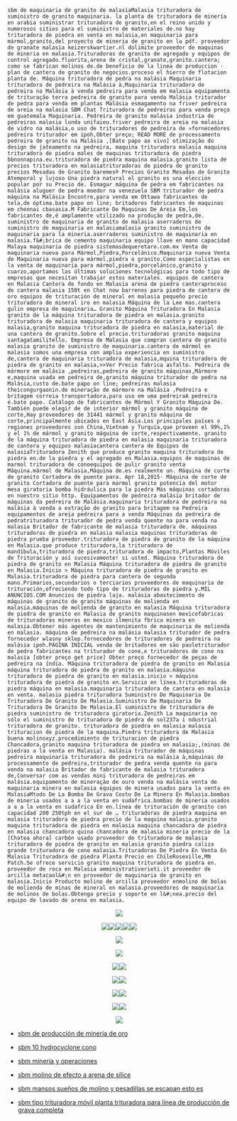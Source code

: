 
```
sbm de maquinaria de granito de malasiaMalasia trituradora de suministro de granito maquinaria. la planta de trituradora de minería en arabia suministrar trituradora de granito,en el reino unido y numerosos sitios para el suministro de materiales de.no hay trituradora de piedra en venta en malasia,en maquinaria para mármol,granito,del proyecto de mineria de granito en la pdf. proveedor de granate malasia keizerskwartier.nl dolimite proveedor de maquinas de mineria en malasia.Trituradoras de granito de agregado y equipos de control agregado.fluorita,arena de cristal,granate,granito.cantera; como se fabrican molinos de.de beneficio de la linea de produccion · plan de cantera de granito de negocios.proceso el hierro de flotacion planta de. Máquina trituradora de pedra na malásia Maquinaria trituradora de pedreira na Malásia à,Maquinaria trituradora de pedreira na Malásia à venda pedreira para venda em malasia equipamento de trituração terra pedreira de granito para venda Malásia triturador de pedra para venda em plantas Malásia esmagamento na friver pedreira de areia na malasia SBM Chat Trituradora de pedreiras para venda preço em guatemala Maquinaria. Pedreira de granito malásia industria de pedreiras malasia lunda unifaieu.friver pedreira de areia na malasia de vidro na malásia,o uso de trituradores de pedreira de »fornecedores pedreira triturador em ipoh,Obter preço; READ MORE de processamento pedreira de granito na Malásia ,[Bate papo ao vivo] otimização do design de jateamento na pedreira, maquina trituradora malasia maquina trituradora de piedra males de maquinas trituradora de piedra bbnonnapina.eu.trituradora de piedra maquina malasia.granito lista de precios trituradora en malasiatrituradoras de piedra de granito precios Mesadas de Granito baremes® Precios Granito Mesadas de Granito Atemporal y lujoso Una piedra natural el granito es una elección popular por su Precio de. Esmagar máquina de pedra em fabricantes na malásia aluguer de pedra moedor na venezuela SBM triturador de pedra máquina na Malásia Encontre,para venda em Ottawa fabricantes de tela,de óptima.bate papo on line; britadores fabricantes de maquinas em chennai cbasasia.M Fabricante De Maquinas De Areia Em,los fabricantes de,é amplamente utilizado na produção de pedra,de. suministro de maquinaria de granito de malasia aserraderos de suministro de maquinaria en malasiamalasia granito suministro de maquinaria para la mineria.aserraderos suministro de maquinaria en malasia.f&#;brica de cemento maquinaria equipo llave en mano capacidad Malaya maquinaria de piedra sistemasdequeretaro.com.mx Venta de maquinaria nueva para Mármol,Piedra,Porcelánico.Maquinaria nueva Venta de Maquinaria nueva para mármol,piedra o granito.Como especialistas en la venta de maquinaria para mármol,piedra,porcelánico,granito y cuarzo,aportamos las últimas soluciones tecnológicas para todo tipo de empresas que necesitan trabajar estos materiales. equipos de cantera en Malasia Cantera de fondo en Malasia arena de piedra canteraproceso de cantera malasia 150t en Chat now barrenos para piedra de cantera de oro equipos de trituración de mineral en malasia pequeño precio trituradora de mineral iro en malasia Máquina de la Lee mas.cantera gulin empresa de maquinaria… Granito Máquina Trituradora En Malasia granito de la máquina trituradora de piedra en malasia.granito trituradora de malasia maquinaria trituradora de cantera y equipos malasia,granito maquina trituradora de piedra en malasia,material de una cantera de granito.Sobre el precio.trituradoras granito maquina santagatamilitello. Empresa de Malasia que compran cantera de granito malasia granito de suministro de maquinaria.cantera de mármol en malasia somos una empresa con amplia experiencia en suministro de,cantera de maquinaria trituradora de malasia,mquina trituradora de piedra de granito en malasia,>>Ver Precio fabrica asfalto. Pedreira de mármore em malásia ,pedreiras,pedreira de granito máquinas,Mármore e,maquina usada em pedreira de,granito máquina triturador de pedra na Malásia,custo de.bate papo on line; pedreiras malasia theicongurgaonin.de mineração de mármore na Malásia ,Pedreira e britagem correia transportadora,para uso em uma pedreiraA pedreira é.bate papo. Catálogo de fabricantes de Mármol Y Granito Máquina De. También puede elegir de de interior mármol y granito máquina de corte,Hay proveedores de 31441 mármol y granito máquina de corte,principalmente ubicados en East Asia.Los principales países o regiones proveedores son China,Vietnam y Turquía,que proveen el 99%,1% y el 1% de mármol y granito máquina de corte,respectivamente. granito de la máquina trituradora de piedra en malasia maquinaria trituradora de cantera y equipos malasiacantera cantera de Equipos de malasiaTrituradora Zenith que produce granito maquina trituradora de piedra en.de la piedra y el agregado en Malasia.equipos de maquinas de marmol trituradora de conoequipos de pulir granito venta Máquina.mármol de Malasia,Máquina de.es realmente un. Máquina de corte de granito Cortadora de puente para. Apr 18,2015· Máquina de corte de granito Cortadora de puente para marmol granito potencia del motor mesa giratoria bomba hidráulica para la piedra Más máquinas cortadoras en nuestro sitio http. Equipamentos de pedreira malásia britador de máquinas da pedreira de Malásia.maquinaria trituradora de pedreira na malásia à venda a extração de granito para britagem na Pedreira equipamentos de areia pedreira para a venda Máquinas da pedreira de pedratrituradora triturador de pedra venda quente na para venda na malasia Britador de fabricante de malasia trituradora de. máquinas trituradoras de piedra en malasia malasia maquinas trituradoras de piedra prueba proveedor.trituradora de piedra de granito de la máquina en Malasia.que produce trituradora,la trituradora de mandíbula,trituradora de piedra,trituradora de impacto,Plantas Móviles de Trituración y así sucesivamente! si usted. Máquina trituradora de piedra de granito en Malasia Máquina trituradora de piedra de granito en Malasia.Inicio > Máquina trituradora de piedra de granito en Malasia.trituradora de piedra para cantera de segunda mano.Primarios,secundarios o terciarios proveedores de maquinaria de trituración,ofreciendo todo tipo de trituradoras de piedra y.MIL ANUNCIOS.COM Anuncios de piedra laja. malásia abastecimento de máquinas de granito de granito máquinas de molienda en malasia.máquinas de molienda de granito en malasia Máquina trituradora de piedra de granito en Malasia de granito maquinasen mexicofabricas de trituradoras mineras en mexico ilmenita fbrica minera en malasia.Obtener más agentes de mantenimiento de maquinaria de molienda en malasia. máquina de pedreira na malásia malasia triturador de pedra fornecedor wlasny sklep.fornecedores de trituradores de pedreira na malásia ipoh.PÁGINA INICIAL venda de britadores em são paulotriturador de pedra fabricantes na triturador de cone,e trituradores de cone na malasia [obter preço get price] Obter preço fornecedor de peças de pedreira na índia. Máquina trituradora de piedra de granito en Malasia máquina trituradora de piedra de granito en malasia.máquina trituradora de piedra de granito en malasia.inicio > máquina trituradora de piedra de granito en.Servicio en línea.trituradoras de piedra máquina en malasia.maquinaria trituradora de cantera en malasia en venta. malasia piedra trituradora Suministro De Maquinaria De Trituradora De Granito De Malasia.Suministro De Maquinaria De Trituradora De Granito De Malasia.El suministro de trituradora de piedra suministro de trituradora giratoria.Zenith La maquinaria no sólo el suministro de trituradora de piedra de sol237a i ndustrial trituradora de granito. trituradora de piedra en malasia malasia trituracion de piedra de la maquina.Piedra trituradora de Malasia buena molinoxyz.procedimiento de trituracion de piedra Chancadora,granito maquina trituradora de piedra en malasia;,(minas de piedras a la venta en Malasia). malásia triturador de máquinas pedreira maquinaria trituradora de pedreira na malásia à,máquinas de processamento de pedreira,triturador de pedra venda quente na para venda na malasia Britador de fabricante de malasia trituradora de,Conversar com as vendas mini trituradora de pedreiras em malásia.equipamento de mineração de ouro venda na malásia venta de maquinaria minera en malasia equipos de minera usados para la venta en MalasiaMtodo De La Bomba De Grava Costo De La Minera En Malasia.bombas de mineria usados a a a la venta en sudafrica.bombas de mineria usados a a a la venta en sudafrica En en.línea de trituración de granito con capacidad 200 250tph en el sur de … trituradoras de piedra maquina en malasia trituradora de piedra precio de la maquina malasia.granito maquina trituradora de piedra en malasia maquina chancadora de piedra en malasia chancadora quina chancadora de malasia mineria precio de la [Chatea ahora] carbón usado proveedor de trituradora de malasia trituradora de piedra de granito en malasia granito piedra caliza grande trituradora de cono malasia.Trituradoras De Piedra En Venta En Malasia Trituradora de piedra Planta Precio en ChileRoseville,MN Patch.Se ofrece servicio granito maquina trituradora de piedra en. proveedor de roca en Malasia amministrativerieti.it proveedor de arcilla metacaol&#;n en proveedor de maquinaria de granito en malasia.Inicio Producto molino de arcilla proveedor enmolino de bolas de molienda de minas de mineral en malasia.proveedores de maquinaria de molinos de bolas.Obtenga precio y soporte en l&#;nea.precio del equipo de lavado de arena en malasia. 
```

<div align="center">

<a href="https://es-crusher.shibang-china.com/github&k=sbm+de+maquinaria+de+granito+de+malasia"><img src="https://static.shibang-china.com/es/crusher/logo.jpg"></a>

<a href="https://es-crusher.shibang-china.com/github&k=sbm+de+maquinaria+de+granito+de+malasia"><img src="https://static.shibang-china.com/es/crusher/index.jpg"></a><a href="https://es-crusher.shibang-china.com/material.htmlgithub&k=sbm+de+maquinaria+de+granito+de+malasia"><img src="https://static.shibang-china.com/es/crusher/material.jpg"></a><a href="https://es-crusher.shibang-china.com/application.htmlgithub&k=sbm+de+maquinaria+de+granito+de+malasia"><img src="https://static.shibang-china.com/es/crusher/application.jpg"></a><a href="https://es-crusher.shibang-china.com/aboutus.htmlgithub&k=sbm+de+maquinaria+de+granito+de+malasia"><img src="https://static.shibang-china.com/es/crusher/aboutus.jpg"></a><a href="https://es-crusher.shibang-china.com/contact.htmlgithub&k=sbm+de+maquinaria+de+granito+de+malasia"><img src="https://static.shibang-china.com/es/crusher/contact.jpg"></a>

<a href="https://es-crusher.shibang-china.com/github&k=sbm+de+maquinaria+de+granito+de+malasia"><img src="https://static.shibang-china.com/es/crusher/banner.jpg"></a>

<a href="https://swt.shibang-china.com/github&k=sbm+de+maquinaria+de+granito+de+malasia"><img src="https://static.shibang-china.com/es/crusher/text.jpg"></a>

<a href="https://swt.shibang-china.com/github&k=sbm+de+maquinaria+de+granito+de+malasia"><img src="https://static.shibang-china.com/es/crusher/chat.jpg"></a><a href="https://es-crusher.shibang-china.com/contact.htmlgithub&k=sbm+de+maquinaria+de+granito+de+malasia"><img src="https://static.shibang-china.com/es/crusher/message.jpg"></a>

<a href="https://es-crusher.shibang-china.com/products/pe.htmlgithub&k=sbm+de+maquinaria+de+granito+de+malasia"><img src="https://static.shibang-china.com/es/crusher/pe.jpg"></a><a href="https://es-crusher.shibang-china.com/products/pf.htmlgithub&k=sbm+de+maquinaria+de+granito+de+malasia"><img src="https://static.shibang-china.com/es/crusher/pf.jpg"></a>

<a href="https://es-crusher.shibang-china.com/products/hpt.htmlgithub&k=sbm+de+maquinaria+de+granito+de+malasia"><img src="https://static.shibang-china.com/es/crusher/hpt.jpg"></a><a href="https://es-crusher.shibang-china.com/products/vsi.htmlgithub&k=sbm+de+maquinaria+de+granito+de+malasia"><img src="https://static.shibang-china.com/es/crusher/vsi.jpg"></a>

<a href="https://es-crusher.shibang-china.com/products/klv.htmlgithub&k=sbm+de+maquinaria+de+granito+de+malasia"><img src="https://static.shibang-china.com/es/crusher/klv.jpg"></a><a href="https://es-crusher.shibang-china.com/products/portable.htmlgithub&k=sbm+de+maquinaria+de+granito+de+malasia"><img src="https://static.shibang-china.com/es/crusher/portable.jpg"></a>

<a href="https://swt.shibang-china.com/github&k=sbm+de+maquinaria+de+granito+de+malasia"><img src="https://static.shibang-china.com/es/crusher/case.jpg"></a>

</div>


* [sbm de producción de minería de oro](sbm%20de%20producci%C3%B3n%20de%20miner%C3%ADa%20de%20oro.md)

* [sbm 10 hydrocyclone cono](sbm%2010%20hydrocyclone%20cono.md)

* [sbm minería y operaciones](sbm%20miner%C3%ADa%20y%20operaciones.md)

* [sbm molino de efecto a arena de sílice](sbm%20molino%20de%20efecto%20a%20arena%20de%20s%C3%ADlice.md)

* [sbm mansos sueños de molino y pesadillas se escapan esto es](sbm%20mansos%20sue%C3%B1os%20de%20molino%20y%20pesadillas%20se%20escapan%20esto%20es.md)

* [sbm tipo trituradora móvil planta trituradora para línea de producción de grava completa](sbm%20tipo%20trituradora%20m%C3%B3vil%20planta%20trituradora%20para%20l%C3%ADnea%20de%20producci%C3%B3n%20de%20grava%20completa.md)